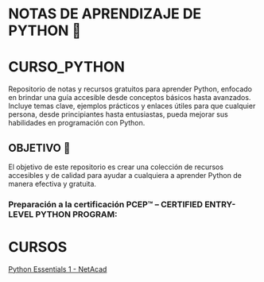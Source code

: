 # NOTAS DE APRENDIZAJE DE PYTHON 🐍

# CURSO_PYTHON
Repositorio de notas y recursos gratuitos para aprender Python, enfocado en brindar una guía accesible desde conceptos básicos hasta avanzados. Incluye temas clave, ejemplos prácticos y enlaces útiles para que cualquier persona, desde principiantes hasta entusiastas, pueda mejorar sus habilidades en programación con Python.
## OBJETIVO 🎯

El objetivo de este repositorio es crear una colección de recursos accesibles y de calidad para ayudar a cualquiera a aprender Python de manera efectiva y gratuita.

###  Preparación a la certificación PCEP™ – CERTIFIED ENTRY-LEVEL PYTHON PROGRAM:

# CURSOS
[Python Essentials 1 - NetAcad](https://www.netacad.com/es/courses/python-essentials-1?courseLang=es-XL)


